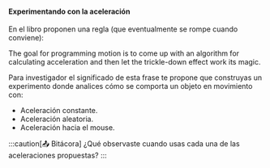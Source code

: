 #### Experimentando con la aceleración

En el libro proponen una regla (que eventualmente se rompe cuando conviene):

The goal for programming motion is to come up with an algorithm for calculating acceleration and then let the trickle-down effect work its magic.

Para investigador el significado de esta frase te propone que construyas un experimento donde analices cómo se comporta un objeto en movimiento con:

- Aceleración constante.
- Aceleración aleatoria.
- Aceleración hacia el mouse.

:::caution[📤 Bitácora]
¿Qué observaste cuando usas cada una de las aceleraciones propuestas?
:::

